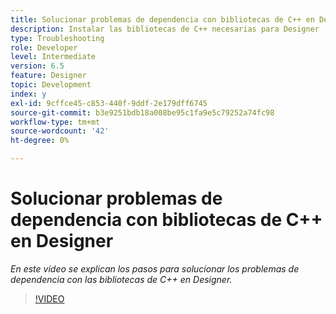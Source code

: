 ```yaml
---
title: Solucionar problemas de dependencia con bibliotecas de C++ en Designer
description: Instalar las bibliotecas de C++ necesarias para Designer
type: Troubleshooting
role: Developer
level: Intermediate
version: 6.5
feature: Designer
topic: Development
index: y
exl-id: 9cffce45-c853-440f-9ddf-2e179dff6745
source-git-commit: b3e9251bdb18a008be95c1fa9e5c79252a74fc98
workflow-type: tm+mt
source-wordcount: '42'
ht-degree: 0%

---
```


# Solucionar problemas de dependencia con bibliotecas de C++ en Designer

*En este vídeo se explican los pasos para solucionar los problemas de dependencia con las bibliotecas de C++ en Designer.*

>[!VIDEO](https://video.tv.adobe.com/v/335576?quality=12&learn=on)
